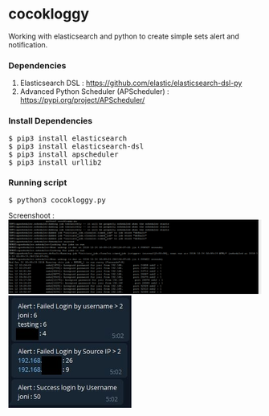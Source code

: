 # cocokloggy
Working with elasticsearch and python to create simple sets alert and notification.

### Dependencies 
1. Elasticsearch DSL :  https://github.com/elastic/elasticsearch-dsl-py
2. Advanced Python Scheduler (APScheduler) : https://pypi.org/project/APScheduler/

### Install Dependencies
<pre>
$ pip3 install elasticsearch
$ pip3 install elasticsearch-dsl
$ pip3 install apscheduler
$ pip3 install urllib2
</pre>
### Running script
<pre>$ python3 cocokloggy.py</pre>
Screenshoot :
![Screenshoot](https://raw.githubusercontent.com/jonitampan/cocokloggy/master/cocokloggy1.png)
![Screenshoot](https://raw.githubusercontent.com/jonitampan/cocokloggy/master/cocokloggy3.JPG)
